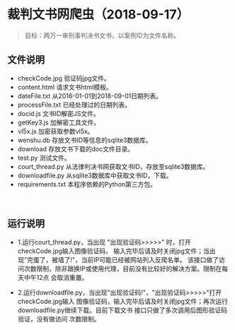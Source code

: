 # 裁判文书网爬虫（2018-09-17）
> 目标：两万一审刑事判决书文书，以案例ID为文件名称。
## 文件说明 ##
 - checkCode.jpg 验证码jpg文件。
 - content.html 请求文书html模板。
 - dateFile.txt 从2016-01-01到2018-09-01日期列表。
 - processFile.txt 已经处理过的日期列表。
 - docid.js 文书ID解密JS文件。
 - getKey3.js 加解密工具文件。
 - vl5x.js 加密获取参数vl5x。
 - wenshu.db 存放文书ID等信息的sqlite3数据库。
 - download 存放文书下载的doc文件目录。
 - test.py 测试文件。
 - court_thread.py 从法律判决书网获取文书ID，存放至sqlite3数据库。
 - downloadfile.py 从sqlite3数据库中获取文书ID，下载。
 - requirements.txt 本程序依赖的Python第三方包。
<br/><br/><br/>

## 运行说明 ##
- 1.运行court_thread.py，当出现 "出现验证码>>>>>" 时，打开checkCode.jpg输入图像验证码，
  输入完毕后请及时关闭jpg文件；当出现"完蛋了，被墙了!"，当前IP可能已经被网站列入反爬名单。
  该接口做了访问次数限制，除非跟换IP或使用代理，目前没有比较好的解决方案。限制在每天中午12点
  会取消重置。
  
- 2.运行downloadfile.py，当出现"出现验证码!"，"出现验证码>>>>>"打开checkCode.jpg输入
  图像验证码，输入完毕后请及时关闭jpg文件；再次运行downloadfile.py继续下载。目前下载文书
  接口只做了多次调用后图形验证码验证，没有做访问
  次数限制。
